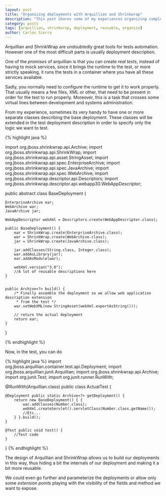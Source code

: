 ```yaml
---
layout: post
title: "Organizing deployments with Arquillian and Shrinkwrap"
description: "This post shares some of my experiences organizing complex deployments"
category: posts
tags: [arquillian, shrinkwrap, deployment, reusable, organize]
author: Carlos Sierra
---
```


Arquillian and ShrinkWrap are undoubtedly great tools for tests automation. However one of the most difficult parts is usually deployment description. 

One of the _promises_ of arquillian is that you can create _real tests_, instead of having to mock services, since it brings the runtime to the test, or more strictly speaking, it runs the tests in a container where you have all these services available. 

Sadly, you normally need to configure the runtime to get it to work properly. That usually means a few files, XML or other, that need to be present in order for the test to run properly. Moreover, this is a task that crosses some virtual lines between development and systems administration. 

From my experience, sometimes its very handy to have one or more separate classes describing the base deployment. These classes will be extended in the test deployment description in order to specify only the logic we want to test.

{% highlight java %}

import org.jboss.shrinkwrap.api.Archive;
import org.jboss.shrinkwrap.api.ShrinkWrap;
import org.jboss.shrinkwrap.api.asset.StringAsset;
import org.jboss.shrinkwrap.api.spec.EnterpriseArchive;
import org.jboss.shrinkwrap.api.spec.JavaArchive;
import org.jboss.shrinkwrap.api.spec.WebArchive;
import org.jboss.shrinkwrap.descriptor.api.Descriptors;
import org.jboss.shrinkwrap.descriptor.api.webapp30.WebAppDescriptor;

public abstract class BaseDeployment {

    EnterpriseArchive ear;
    WebArchive war;
    JavaArchive jar;

    WebAppDescriptor webXml = Descriptors.create(WebAppDescriptor.class);

    public BaseDeployment() {
        ear = ShrinkWrap.create(EnterpriseArchive.class);
        war = ShrinkWrap.create(WebArchive.class);
        jar = ShrinkWrap.create(JavaArchive.class);

        jar.addClasses(String.class, Integer.class);
        war.addAsLibrary(jar);
        ear.addAsModule(war);

        webXml.version("3.0");
        //A lot of reusable descriptions here
    }


    public Archive<?> build() {
        /* Finally assemble the deployment so we allow web application description extension
         * from the test */
        war.setWebXML(new StringAsset(webXml.exportAsString()));
        
        // return the actual deployment
        return ear;
    }
}

{% endhighlight %}

Now, in the test, you can do

{% highlight java %}
import org.jboss.arquillian.container.test.api.Deployment;
import org.jboss.arquillian.junit.Arquillian;
import org.jboss.shrinkwrap.api.Archive;
import org.junit.Test;
import org.junit.runner.RunWith;

@RunWith(Arquillian.class)
public class ActualTest {
    
    @Deployment public static Archive<?> getDeployment() {
        return new BaseDeployment() { {
            war.addClasses(Number.class);
            webXml.createServlet().servletClass(Number.class.getName());
            //Etc...
        } }.build();
    }
    
    @Test public void test() {
        //Test code
    }
}
{% endhighlight %}

The design of Arquillian and ShrinkWrap allows us to build our deployments in this way, thus hiding a bit the internals of our deployment and making it a bit more reusable. 

We could even go further and parameterize the deployments or allow only some _extension points_ playing with the visibility of the fields and method we want to expose.


